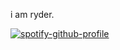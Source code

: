 i am ryder.

[![spotify-github-profile](https://spotify-github-profile.kittinanx.com/api/view?uid=31livhve32iik7l5hmzariq5qcou&cover_image=true&theme=natemoo-re&show_offline=false&background_color=1b1b1d&interchange=false&bar_color=ffa994&bar_color_cover=false)](https://github.com/kittinan/spotify-github-profile)
